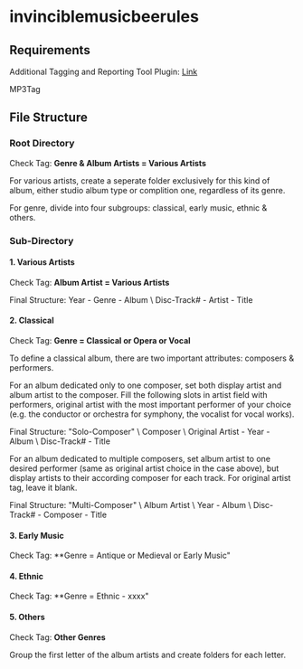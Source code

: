 # invinciblemusicbeerules
## Requirements
Additional Tagging and Reporting Tool Plugin: [Link](https://getmusicbee.com/addons/plugins/49/additional-tagging-amp-reporting-tools/)

MP3Tag

## File Structure
### Root Directory
Check Tag: **Genre & Album Artists = Various Artists**

For various artists, create a seperate folder exclusively for this kind of album, either studio album type or complition one, regardless of its genre. 

For genre, divide into four subgroups: classical, early music, ethnic & others. 

### Sub-Directory

#### 1. Various Artists

Check Tag: **Album Artist = Various Artists**

Final Structure: Year - Genre - Album \ Disc-Track# - Artist - Title

#### 2. Classical
Check Tag: **Genre = Classical or Opera or Vocal**

To define a classical album, there are two important attributes: composers & performers. 

For an album dedicated only to one composer, set both display artist and album artist to the composer. Fill the following slots in artist field with performers, original artist with the most important performer of your choice (e.g. the conductor or orchestra for symphony, the vocalist for vocal works).

Final Structure: "Solo-Composer" \ Composer \ Original Artist - Year - Album \ Disc-Track# - Title

For an album dedicated to multiple composers, set album artist to one desired performer (same as original artist choice in the case above), but display artists to their according composer for each track. For original artist tag, leave it blank.

Final Structure: "Multi-Composer" \ Album Artist \ Year - Album \ Disc-Track# - Composer - Title

#### 3. Early Music
Check Tag: **Genre = Antique or Medieval or Early Music"

#### 4. Ethnic
Check Tag: **Genre = Ethnic - xxxx"

#### 5. Others
Check Tag: **Other Genres**

Group the first letter of the album artists and create folders for each letter. 
